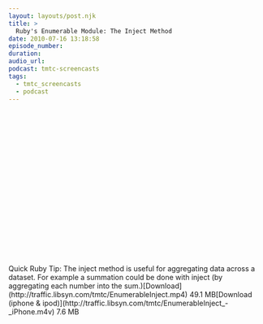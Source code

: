 ```yaml
---
layout: layouts/post.njk
title: >
  Ruby's Enumerable Module: The Inject Method
date: 2010-07-16 13:18:58
episode_number:
duration:
audio_url:
podcast: tmtc-screencasts
tags:
  - tmtc_screencasts
  - podcast
---
```


<object width="540" height="304"><param name="allowfullscreen" value="true">

<param name="allowscriptaccess" value="always">
<param name="movie" value="http://vimeo.com/moogaloop.swf?clip_id=13390698&amp;server=vimeo.com&amp;show_title=0&amp;show_byline=0&amp;show_portrait=0&amp;color=00ADEF&amp;fullscreen=1">
<embed src="http://vimeo.com/moogaloop.swf?clip_id=13390698&amp;server=vimeo.com&amp;show_title=0&amp;show_byline=0&amp;show_portrait=0&amp;color=00ADEF&amp;fullscreen=1" type="application/x-shockwave-flash" allowfullscreen="true" allowscriptaccess="always" width="540" height="304"></embed></object>Quick Ruby Tip: The inject method is useful for aggregating data across a dataset. For example a summation could be done with inject (by aggregating each number into the sum.)[Download](http://traffic.libsyn.com/tmtc/EnumerableInject.mp4) 49.1 MB[Download (iphone & ipod)](http://traffic.libsyn.com/tmtc/EnumerableInject_-_iPhone.m4v) 7.6 MB
